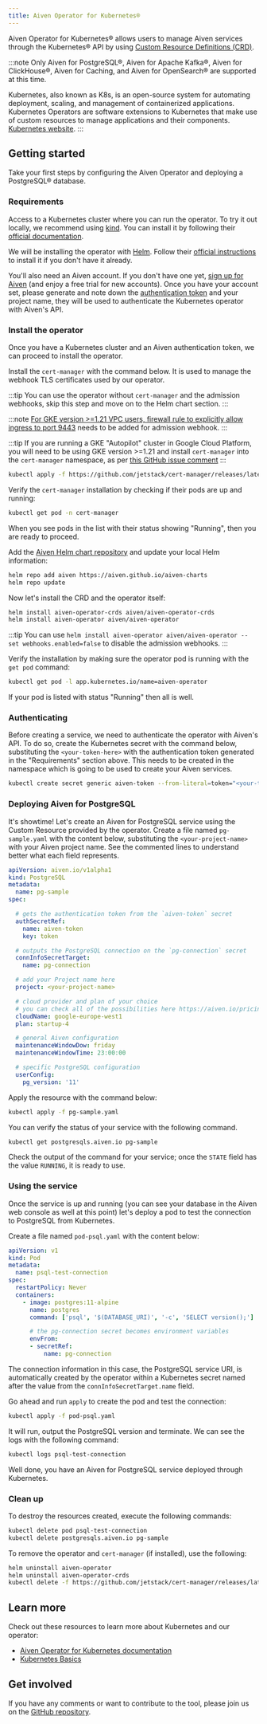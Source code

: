 ```yaml
---
title: Aiven Operator for Kubernetes®
---
```


Aiven Operator for Kubernetes® allows users to manage Aiven services through the Kubernetes® API by using [Custom Resource Definitions (CRD)](https://kubernetes.io/docs/tasks/extend-kubernetes/custom-resources/custom-resource-definitions/).

:::note
Only Aiven for PostgreSQL®, Aiven for Apache Kafka®, Aiven for
ClickHouse®, Aiven for Caching, and Aiven for OpenSearch® are supported
at this time.

Kubernetes, also known as K8s, is an open-source system for automating
deployment, scaling, and management of containerized applications.
Kubernetes Operators are software extensions to Kubernetes that make use
of custom resources to manage applications and their components.
[Kubernetes website](https://kubernetes.io/).
:::

## Getting started

Take your first steps by configuring the Aiven Operator and deploying a
PostgreSQL® database.

### Requirements

Access to a Kubernetes cluster where you can run the operator. To try it
out locally, we recommend using [kind](https://kind.sigs.k8s.io/). You
can install it by following their [official
documentation](https://kind.sigs.k8s.io/docs/user/quick-start/#installation).

We will be installing the operator with [Helm](https://helm.sh/). Follow
their [official instructions](https://helm.sh/docs/intro/install/) to
install it if you don't have it already.

You\'ll also need an Aiven account. If you don't have one yet, [sign up
for
Aiven](https://console.aiven.io/signup?utm_source=devportal&utm_campaign=k8s-operator&utm_content=post)
(and enjoy a free trial for new accounts). Once you have your account
set, please generate and note down the
[authentication token](/docs/platform/howto/create_authentication_token) and your project name, they will be used to authenticate the
Kubernetes operator with Aiven's API.

### Install the operator

Once you have a Kubernetes cluster and an Aiven authentication token, we
can proceed to install the operator.

Install the `cert-manager` with the command below. It is used to manage
the webhook TLS certificates used by our operator.

:::tip
You can use the operator without `cert-manager` and the admission
webhooks, skip this step and move on to the Helm chart section.
:::

:::note
[For GKE version >=1.21 VPC users, firewall rule to explicitly allow
ingress to port
9443](https://cloud.google.com/kubernetes-engine/docs/how-to/private-clusters#add_firewall_rules)
needs to be added for admission webhook.
:::

:::tip
If you are running a GKE \"Autopilot\" cluster in Google Cloud Platform,
you will need to be using GKE version >=1.21 and install `cert-manager`
into the `cert-manager` namespace, as per [this GitHub issue
comment](https://github.com/cert-manager/cert-manager/issues/3717#issuecomment-975031637)
:::

```bash
kubectl apply -f https://github.com/jetstack/cert-manager/releases/latest/download/cert-manager.yaml
```

Verify the `cert-manager` installation by checking if their pods are up
and running:

```bash
kubectl get pod -n cert-manager
```

When you see pods in the list with their status showing \"Running\",
then you are ready to proceed.

Add the [Aiven Helm chart
repository](https://github.com/aiven/aiven-charts/) and update your
local Helm information:

```bash
helm repo add aiven https://aiven.github.io/aiven-charts
helm repo update
```

Now let's install the CRD and the operator itself:

```bash
helm install aiven-operator-crds aiven/aiven-operator-crds
helm install aiven-operator aiven/aiven-operator
```

:::tip
You can use
`helm install aiven-operator aiven/aiven-operator --set webhooks.enabled=false`
to disable the admission webhooks.
:::

Verify the installation by making sure the operator pod is running with
the `get pod` command:

```bash
kubectl get pod -l app.kubernetes.io/name=aiven-operator
```

If your pod is listed with status \"Running\" then all is well.

### Authenticating

Before creating a service, we need to authenticate the operator with
Aiven's API. To do so, create the Kubernetes secret with the command
below, substituting the `<your-token-here>` with the authentication
token generated in the \"Requirements\" section above. This needs to be
created in the namespace which is going to be used to create your Aiven
services.

```bash
kubectl create secret generic aiven-token --from-literal=token="<your-token-here>"
```

### Deploying Aiven for PostgreSQL

It's showtime! Let's create an Aiven for PostgreSQL service using the
Custom Resource provided by the operator. Create a file named
`pg-sample.yaml` with the content below, substituting the
`<your-project-name>` with your Aiven project name. See the
commented lines to understand better what each field represents.

```yaml
apiVersion: aiven.io/v1alpha1
kind: PostgreSQL
metadata:
  name: pg-sample
spec:

  # gets the authentication token from the `aiven-token` secret
  authSecretRef:
    name: aiven-token
    key: token

  # outputs the PostgreSQL connection on the `pg-connection` secret
  connInfoSecretTarget:
    name: pg-connection

  # add your Project name here
  project: <your-project-name>

  # cloud provider and plan of your choice
  # you can check all of the possibilities here https://aiven.io/pricing
  cloudName: google-europe-west1
  plan: startup-4

  # general Aiven configuration
  maintenanceWindowDow: friday
  maintenanceWindowTime: 23:00:00

  # specific PostgreSQL configuration
  userConfig:
    pg_version: '11'
```

Apply the resource with the command below:

```bash
kubectl apply -f pg-sample.yaml
```

You can verify the status of your service with the following command.

```bash
kubectl get postgresqls.aiven.io pg-sample
```

Check the output of the command for your service; once the `STATE` field
has the value `RUNNING`, it is ready to use.

### Using the service

Once the service is up and running (you can see your database in the
Aiven web console as well at this point) let's deploy a pod to test the
connection to PostgreSQL from Kubernetes.

Create a file named `pod-psql.yaml` with the content below:

```yaml
apiVersion: v1
kind: Pod
metadata:
  name: psql-test-connection
spec:
  restartPolicy: Never
  containers:
    - image: postgres:11-alpine
      name: postgres
      command: ['psql', '$(DATABASE_URI)', '-c', 'SELECT version();']

      # the pg-connection secret becomes environment variables
      envFrom:
      - secretRef:
          name: pg-connection
```

The connection information in this case, the PostgreSQL service URI, is
automatically created by the operator within a Kubernetes secret named
after the value from the `connInfoSecretTarget.name` field.

Go ahead and run `apply` to create the pod and test the connection:

```bash
kubectl apply -f pod-psql.yaml
```

It will run, output the PostgreSQL version and terminate. We can see the
logs with the following command:

```bash
kubectl logs psql-test-connection
```

Well done, you have an Aiven for PostgreSQL service deployed through
Kubernetes.

### Clean up

To destroy the resources created, execute the following commands:

```bash
kubectl delete pod psql-test-connection
kubectl delete postgresqls.aiven.io pg-sample
```

To remove the operator and `cert-manager` (if installed), use the
following:

```bash
helm uninstall aiven-operator
helm uninstall aiven-operator-crds
kubectl delete -f https://github.com/jetstack/cert-manager/releases/latest/download/cert-manager.yaml
```

## Learn more

Check out these resources to learn more about Kubernetes and our
operator:

-   [Aiven Operator for Kubernetes
    documentation](https://aiven.github.io/aiven-operator)
-   [Kubernetes
    Basics](https://kubernetes.io/docs/tutorials/kubernetes-basics/)

## Get involved

If you have any comments or want to contribute to the tool, please join
us on the [GitHub repository](https://github.com/aiven/aiven-operator).
